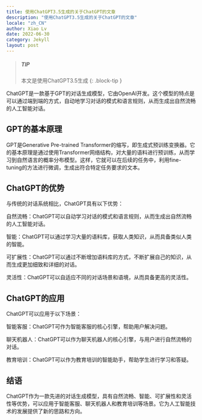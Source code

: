 ```yaml
---
title: 使用ChatGPT3.5生成的关于ChatGPT的文章
description: "使用ChatGPT3.5生成的关于ChatGPT的文章"
locale: "zh_CN"
author: Xiao Lv
date: 2022-06-30
category: Jekyll
layout: post
---
```

> ##### TIP
>
> 本文是使用ChatGPT3.5生成
{: .block-tip }

ChatGPT是一款基于GPT的对话生成模型，它由OpenAI开发。这个模型的特点是可以通过端到端的方式，自动地学习对话的模式和语言规则，从而生成出自然流畅的人工智能对话。

## GPT的基本原理
GPT是Generative Pre-trained Transformer的缩写，即生成式预训练变换器。它的基本原理是通过使用Transformer网络结构，对大量的语料进行预训练，从而学习到自然语言的概率分布模型。这样，它就可以在后续的任务中，利用fine-tuning的方法进行微调，生成出符合特定任务要求的文本。

## ChatGPT的优势
与传统的对话系统相比，ChatGPT具有以下优势：

自然流畅：ChatGPT可以自动学习对话的模式和语言规则，从而生成出自然流畅的人工智能对话。

智能：ChatGPT可以通过学习大量的语料库，获取人类知识，从而具备类似人类的智能。

可扩展性：ChatGPT可以通过不断增加语料库的方式，不断扩展自己的知识，从而生成更加细致和详细的对话。

灵活性：ChatGPT可以自适应不同的对话场景和语境，从而具备更高的灵活性。

## ChatGPT的应用
ChatGPT可以应用于以下场景：

智能客服：ChatGPT可作为智能客服的核心引擎，帮助用户解决问题。

聊天机器人：ChatGPT可以作为聊天机器人的核心引擎，与用户进行自然流畅的对话。

教育培训：ChatGPT可以作为教育培训的智能助手，帮助学生进行学习和答疑。

## 结语
ChatGPT作为一款先进的对话生成模型，具有自然流畅、智能、可扩展性和灵活性等优势，可以应用于智能客服、聊天机器人和教育培训等场景。它为人工智能技术的发展提供了新的思路和方向。
